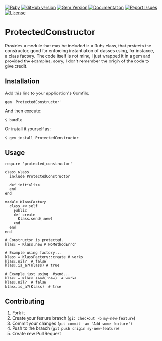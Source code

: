 [![Ruby](https://github.com/gangelo/ProtectedConstructor/actions/workflows/ruby.yml/badge.svg)](https://github.com/gangelo/ProtectedConstructor/actions/workflows/ruby.yml)
[![GitHub version](http://badge.fury.io/gh/gangelo%2FProtectedConstructor.svg?refresh=1)](http://badge.fury.io/gh/gangelo%2FProtectedConstructor.svg)
[![Gem Version](https://badge.fury.io/rb/ProtectedConstructor.svg?refresh=3)](https://badge.fury.io/rb/ProtectedConstructor.svg)
[![Documentation](http://img.shields.io/badge/docs-rdoc.info-blue.svg)](http://www.rubydoc.info/gems/ProtectedConstructor/)
[![Report Issues](https://img.shields.io/badge/report-issues-red.svg)](https://github.com/gangelo/ProtectedConstructor/issues)
[![License](http://img.shields.io/badge/license-MIT-yellowgreen.svg)](#license)

# ProtectedConstructor
Provides a module that may be included in a Ruby class, that protects the constructor; good for enforcing
instantiation of classes using, for instance, a class factory. The code itself is not mine, I just wrapped it
in a gem and provided the examples; sorry, I don't remember the origin of the code to give credit.

## Installation

Add this line to your application's Gemfile:

    gem 'ProtectedConstructor'

And then execute:

    $ bundle

Or install it yourself as:

    $ gem install ProtectedConstructor

## Usage

    require 'protected_constructor'

    class Klass
      include ProtectedConstructor

      def initialize
      end
    end

    module KlassFactory
      class << self
        public
        def create
          Klass.send(:new)
        end
      end
    end

    # Constructor is protected.
    klass = Klass.new # NoMethodError

    # Example using factory...
    klass = KlassFactory::create # works
    klass.nil?  # false
    klass.is_a?(Klass) # true

    # Example just using  #send...
    klass = Klass.send(:new)  # works
    klass.nil?  # false
    klass.is_a?(Klass)  # true

## Contributing

1. Fork it
2. Create your feature branch (`git checkout -b my-new-feature`)
3. Commit your changes (`git commit -am 'Add some feature'`)
4. Push to the branch (`git push origin my-new-feature`)
5. Create new Pull Request
